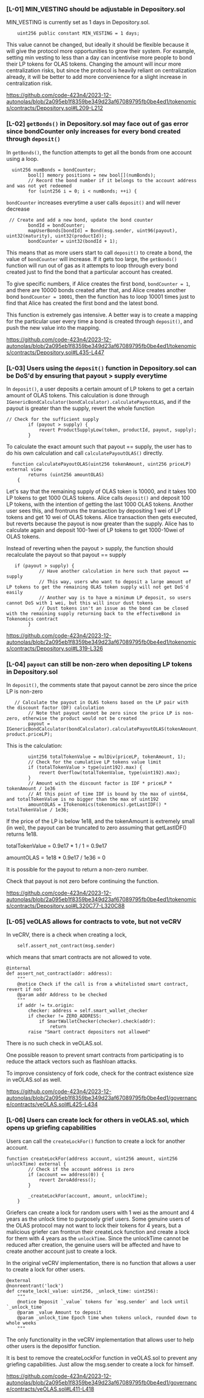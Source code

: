 ### [L-01] MIN_VESTING should be adjustable in Depository.sol

MIN_VESTING is currently set as 1 days in Depository.sol.

```
    uint256 public constant MIN_VESTING = 1 days;
```

This value cannot be changed, but ideally it should be flexible because it will give the protocol more opportunities to grow their system. For example, setting min vesting to less than a day can incentivise more people to bond their LP tokens for OLAS tokens. Changing the amount will incur more centralization risks, but since the protocol is heavily reliant on centralization already, it will be better to add more convenience for a slight increase in centralization risk.

https://github.com/code-423n4/2023-12-autonolas/blob/2a095eb1f8359be349d23af67089795fb0be4ed1/tokenomics/contracts/Depository.sol#L209-L212

### [L-02] `getBonds()` in Depository.sol may face out of gas error since bondCounter only increases for every bond created through `deposit()`

In `getBonds()`, the function attempts to get all the bonds from one account using a loop.

```
  uint256 numBonds = bondCounter;
        bool[] memory positions = new bool[](numBonds);
        // Record the bond number if it belongs to the account address and was not yet redeemed
        for (uint256 i = 0; i < numBonds; ++i) {
```

`bondCounter` increases everytime a user calls `deposit()` and will never decrease

```
 // Create and add a new bond, update the bond counter
        bondId = bondCounter;
        mapUserBonds[bondId] = Bond(msg.sender, uint96(payout), uint32(maturity), uint32(productId));
        bondCounter = uint32(bondId + 1);
```

This means that as more users start to call `deposit()` to create a bond, the value of `bondCounter` will increase. If it gets too large, the `getBonds()` function will run out of gas as it attempts to loop through every bond created just to find the bond that a particular account has created.

To give specific numbers, if Alice creates the first bond, `bondCounter = 1`, and there are 10000 bonds created after that, and Alice creates another bond `bondCounter = 10001`, then the function has to loop 10001 times just to find that Alice has created the first bond and the latest bond.

This function is extremely gas intensive. A better way is to create a mapping for the particular user every time a bond is created through `deposit()`, and push the new value into the mapping.

https://github.com/code-423n4/2023-12-autonolas/blob/2a095eb1f8359be349d23af67089795fb0be4ed1/tokenomics/contracts/Depository.sol#L435-L447

### [L-03] Users using the `deposit()` function in Depository.sol can be DoS'd by ensuring that payout > supply everytime

In `deposit()`, a user deposits a certain amount of LP tokens to get a certain amount of OLAS tokens. This calculation is done through `IGenericBondCalculator(bondCalculator).calculatePayoutOLAS`, and if the payout is greater than the supply, revert the whole function

```
// Check for the sufficient supply
        if (payout > supply) {
            revert ProductSupplyLow(token, productId, payout, supply);
        }
```

To calculate the exact amount such that payout == supply, the user has to do his own calculation and call `calculatePayoutOLAS()` directly.

```
  function calculatePayoutOLAS(uint256 tokenAmount, uint256 priceLP) external view
        returns (uint256 amountOLAS)
    {
```

Let's say that the remaining supply of OLAS token is 10000, and it takes 100 LP tokens to get 1000 OLAS tokens. Alice calls `deposit()` and deposit 100 LP tokens, with the intention of getting the last 1000 OLAS tokens. Another user sees this, and frontruns the transaction by depositing 1 wei of LP tokens and get 10 wei of OLAS tokens. Alice transaction then gets executed, but reverts because the payout is now greater than the supply. Alice has to calculate again and deposit 100-1wei of LP tokens to get 1000-10wei of OLAS tokens.

Instead of reverting when the payout > supply, the function should recalculate the payout so that payout == supply

```
   if (payout > supply) {
            // Have another calculation in here such that payout == supply
            // This way, users who want to deposit a large amount of LP tokens to get the remaining OLAS token supply will not get DoS'd easily
            // Another way is to have a minimum LP deposit, so users cannot DoS with 1 wei, but this will incur dust tokens
            // Dust tokens isn't an issue as the bond can be closed with the remaining supply returning back to the effectiveBond in Tokenomics contract
        }
```

https://github.com/code-423n4/2023-12-autonolas/blob/2a095eb1f8359be349d23af67089795fb0be4ed1/tokenomics/contracts/Depository.sol#L319-L326

### [L-04] `payout` can still be non-zero when depositing LP tokens in Depository.sol

In `deposit()`, the comments state that payout cannot be zero since the price LP is non-zero

```
   // Calculate the payout in OLAS tokens based on the LP pair with the discount factor (DF) calculation
        // Note that payout cannot be zero since the price LP is non-zero, otherwise the product would not be created
        payout = IGenericBondCalculator(bondCalculator).calculatePayoutOLAS(tokenAmount, product.priceLP);
```

This is the calculation:

```
        uint256 totalTokenValue = mulDiv(priceLP, tokenAmount, 1);
        // Check for the cumulative LP tokens value limit
        if (totalTokenValue > type(uint192).max) {
            revert Overflow(totalTokenValue, type(uint192).max);
        }
        // Amount with the discount factor is IDF * priceLP * tokenAmount / 1e36
        // At this point of time IDF is bound by the max of uint64, and totalTokenValue is no bigger than the max of uint192
        amountOLAS = ITokenomics(tokenomics).getLastIDF() * totalTokenValue / 1e36;
```

If the price of the LP is below 1e18, and the tokenAmount is extremely small (in wei), the payout can be truncated to zero assuming that getLastIDF() returns 1e18.

totalTokenValue = 0.9e17 \* 1 / 1 = 0.9e17

amountOLAS = 1e18 \* 0.9e17 / 1e36 = 0

It is possible for the payout to return a non-zero number.

Check that payout is not zero before continuing the function.

https://github.com/code-423n4/2023-12-autonolas/blob/2a095eb1f8359be349d23af67089795fb0be4ed1/tokenomics/contracts/Depository.sol#L320C77-L320C88

### [L-05] veOLAS allows for contracts to vote, but not veCRV

In veCRV, there is a check when creating a lock,

```
    self.assert_not_contract(msg.sender)
```

which means that smart contracts are not allowed to vote.

```
@internal
def assert_not_contract(addr: address):
    """
    @notice Check if the call is from a whitelisted smart contract, revert if not
    @param addr Address to be checked
    """
    if addr != tx.origin:
        checker: address = self.smart_wallet_checker
        if checker != ZERO_ADDRESS:
            if SmartWalletChecker(checker).check(addr):
                return
        raise "Smart contract depositors not allowed"
```

There is no such check in veOLAS.sol.

One possible reason to prevent smart contracts from participating is to reduce the attack vectors such as flashloan attacks.

To improve consistency of fork code, check for the contract existence size in veOLAS.sol as well.

https://github.com/code-423n4/2023-12-autonolas/blob/2a095eb1f8359be349d23af67089795fb0be4ed1/governance/contracts/veOLAS.sol#L425-L434

### [L-06] Users can create lock for others in veOLAS.sol, which opens up griefing capabilities

Users can call the `createLockFor()` function to create a lock for another account.

```
function createLockFor(address account, uint256 amount, uint256 unlockTime) external {
        // Check if the account address is zero
        if (account == address(0)) {
            revert ZeroAddress();
        }

        _createLockFor(account, amount, unlockTime);
    }
```

Griefers can create a lock for random users with 1 wei as the amount and 4 years as the unlock time to purposely grief users. Some genuine users of the OLAS protocol may not want to lock their tokens for 4 years, but a malicious griefer can frontrun their createLock function and create a lock for them with 4 years as the `unlockTime`. Since the unlockTime cannot be reduced after creation, the genuine users will be affected and have to create another account just to create a lock.

In the original veCRV implementation, there is no function that allows a user to create a lock for other users.

```
@external
@nonreentrant('lock')
def create_lock(_value: uint256, _unlock_time: uint256):
    """
    @notice Deposit `_value` tokens for `msg.sender` and lock until `_unlock_time`
    @param _value Amount to deposit
    @param _unlock_time Epoch time when tokens unlock, rounded down to whole weeks
    """
```

The only functionality in the veCRV implementation that allows user to help other users is the depositfor function.

It is best to remove the createLockFor function in veOLAS.sol to prevent any griefing capabilities. Just allow the msg.sender to create a lock for himself.

https://github.com/code-423n4/2023-12-autonolas/blob/2a095eb1f8359be349d23af67089795fb0be4ed1/governance/contracts/veOLAS.sol#L411-L418
